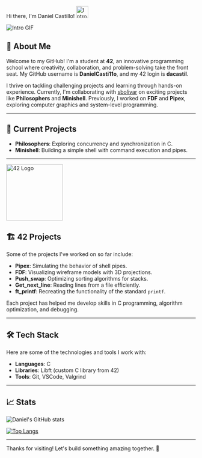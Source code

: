 Hi there, I'm Daniel Castillo! <img src="https://images.emojiterra.com/google/noto-emoji/animated-emoji/1f44b.gif" alt="Intro GIF" width="32" height="32">

![Intro GIF](https://media4.giphy.com/media/5eLDrEaRGHegx2FeF2/giphy.gif?cid=6c09b95234sl4d1c4kmzgrv4qfh5i2owp53tvlvo8xr2l2i7&ep=v1_internal_gif_by_id&rid=giphy.gif&ct=s)

## 🚀 About Me

Welcome to my GitHub! I'm a student at **42**, an innovative programming school where creativity, collaboration, and problem-solving take the front seat. My GitHub username is **DanielCasti11o**, and my 42 login is **dacastil**.

I thrive on tackling challenging projects and learning through hands-on experience. Currently, I'm collaborating with [sbolivar](https://github.com/s-bolivar) on exciting projects like **Philosophers** and **Minishell**. Previously, I worked on **FDF** and **Pipex**, exploring computer graphics and system-level programming.

---

## 🌟 Current Projects

- **Philosophers**: Exploring concurrency and synchronization in C.
- **Minishell**: Building a simple shell with command execution and pipes.

---

<img src="https://upload.wikimedia.org/wikipedia/commons/8/8d/42_Logo.svg" alt="42 Logo" width="150">

## 🏗️ 42 Projects

Some of the projects I've worked on so far include:

- **Pipex**: Simulating the behavior of shell pipes.
- **FDF**: Visualizing wireframe models with 3D projections.
- **Push_swap**: Optimizing sorting algorithms for stacks.
- **Get_next_line**: Reading lines from a file efficiently.
- **ft_printf**: Recreating the functionality of the standard `printf`.

Each project has helped me develop skills in C programming, algorithm optimization, and debugging.

---


## 🛠️ Tech Stack

Here are some of the technologies and tools I work with:

- **Languages**: C
- **Libraries**: Libft (custom C library from 42)
- **Tools**: Git, VSCode, Valgrind

---

## 📈 Stats

![Daniel's GitHub stats](https://github-readme-stats.vercel.app/api?username=DanielCasti11o&show_icons=true&theme=radical)

[![Top Langs](https://github-readme-stats.vercel.app/api/top-langs/?username=DanielCasti11o&layout=compact&theme=radical)](https://github.com/DanielCasti11o)

---

Thanks for visiting! Let's build something amazing together. 🚀

